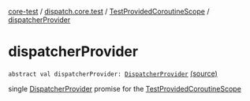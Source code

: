 [core-test](../../index.md) / [dispatch.core.test](../index.md) / [TestProvidedCoroutineScope](index.md) / [dispatcherProvider](./dispatcher-provider.md)

# dispatcherProvider

`abstract val dispatcherProvider: `[`DispatcherProvider`](https://rbusarow.github.io/Dispatch/core/dispatch.core/-dispatcher-provider/index.md) [(source)](https://github.com/RBusarow/Dispatch/tree/master/core-test/src/main/java/dispatch/core/test/TestProvidedCoroutineScope.kt#L47)

single [DispatcherProvider](https://rbusarow.github.io/Dispatch/core/dispatch.core/-dispatcher-provider/index.md) promise for the [TestProvidedCoroutineScope](index.md)


